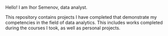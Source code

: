 Hello! I am Ihor Semenov, data analyst.

This repository contains projects I have completed that demonstrate my competencies in the field of data analytics. This includes works completed during the courses I took, as well as personal projects.
